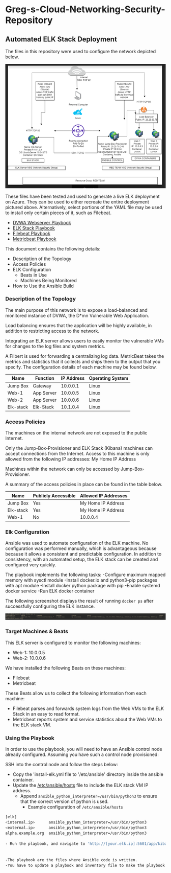 # Greg-s-Cloud-Networking-Security-Repository
## Automated ELK Stack Deployment

The files in this repository were used to configure the network depicted below.

![My Network Topology](Diagrams/Cloud-Security-Diagram.png)

These files have been tested and used to generate a live ELK deployment on Azure. They can be used to either recreate the entire deployment pictured above. Alternatively, select portions of the YAML file may be used to install only certain pieces of it, such as Filebeat.

- [DVWA Webserver Playbook](/etc/ansible/ansible-activityplaybook.yml)
- [ELK Stack Playbook](/etc/ansible/install-elk.yml)
- [Filebeat Playbook](/etc/ansible/filebeat-playbook.yml)
- [Metricbeat Playbook](/etc/ansible/metricbeat-playbook.yml)

This document contains the following details:
- Description of the Topology
- Access Policies
- ELK Configuration
  - Beats in Use
  - Machines Being Monitored
- How to Use the Ansible Build


### Description of the Topology

The main purpose of this network is to expose a load-balanced and monitored instance of DVWA, the D*mn Vulnerable Web Application.

Load balancing ensures that the application will be highly available, in addition to restricting access to the network.

Integrating an ELK server allows users to easily monitor the vulnerable VMs for changes to the log files and system metrics.

A Filbert is used for forwarding a centralizing log data.
MetricBeat takes the metrics and statistics that it collects and ships them to the output that you specify.
The configuration details of each machine may be found below.

| Name     | Function | IP Address | Operating System |
|----------|----------|------------|------------------|
| Jump Box | Gateway  | 10.0.0.1   | Linux            |
| Web-1    |App Server| 10.0.0.5   | Linux            |
| Web-2    |App Server| 10.0.0.6   | Linux            |
| Elk-stack|Elk-Stack | 10.1.0.4   | Linux            |

### Access Policies

The machines on the internal network are not exposed to the public Internet. 

Only the Jump-Box-Provisioner and ELK Stack (Kibana) machines can accept connections from the Internet. Access to this machine is only allowed from the following IP addresses:
My Home IP Address


Machines within the network can only be accessed by Jump-Box-Provisioner.


A summary of the access policies in place can be found in the table below.

| Name     | Publicly Accessible | Allowed IP Addresses |
|----------|---------------------|----------------------|
| Jump Box | Yes                 | My Home IP Address   |
| Elk-stack| Yes                 | My Home IP Address   |
| Web-1    | No                  | 10.0.0.4             |

### Elk Configuration

Ansible was used to automate configuration of the ELK machine. No configuration was performed manually, which is advantageous because because it allows a consistent and predictable configuration. In addition to consistency, with an automated setup, the ELK stack can be created and configured very quickly.


The playbook implements the following tasks:
-Configure maximum mapped memory with sysctl module
-Install docker.io and python3-pip packages with apt module
-Install docker python package with pip
-Enable systemd docker service
-Run ELK docker container

The following screenshot displays the result of running `docker ps` after successfully configuring the ELK instance.

![output-docker-ps](Ansible/output-docker-ps.png)

### Target Machines & Beats
This ELK server is configured to monitor the following machines:
- Web-1: 10.0.0.5
- Web-2: 10.0.0.6

We have installed the following Beats on these machines:
- Filebeat
- Metricbeat

These Beats allow us to collect the following information from each machine:
- Filebeat parses and forwards system logs from the Web VMs to the ELK Stack in an easy to read format.
- Metricbeat reports system and service statistics about the Web VMs to the ELK stack VM.

### Using the Playbook
In order to use the playbook, you will need to have an Ansible control node already configured. Assuming you have such a control node provisioned: 

SSH into the control node and follow the steps below:
- Copy the 'install-elk.yml file to '/etc/ansible'
	directory inside the ansible container.
- Update the [/etc/ansible/hosts](Ansible/hosts) file to include the ELK stack VM IP address.
  - Append `ansible_python_interpreter=/usr/bin/python3` to ensure that the
      correct version of python is used.
    - Example configuration of `/etc/ansible/hosts`
```bash
[elk]
<internal.ip>      ansible_python_interpreter=/usr/bin/python3
<external.ip>      ansible_python_interpreter=/usr/bin/python3
alpha.example.org  ansible_python_interpreter=/usr/bin/python3

- Run the playbook, and navigate to 'http://[your.elk.ip]:5601/app/kibana.' to check that the installation worked as expected.


-The playbook are the files where Ansible code is written.
-You have to update a playbook and inventory file to make the playbook run on a specific machine.
